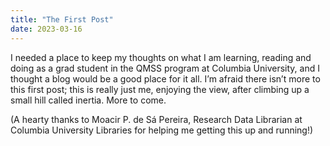 ```yaml
---
title: "The First Post"
date: 2023-03-16
---
```

I needed a place to keep my thoughts on what I am learning, reading and doing as a grad student in the QMSS program at Columbia University, and I thought a blog would be a good place for it all. I’m afraid there isn’t more to this first post; this is really just me, enjoying the view, after climbing up a small hill called inertia. More to come.

(A hearty thanks to Moacir P. de Sá Pereira, Research Data Librarian at Columbia University Libraries for helping me getting this up and running!)
